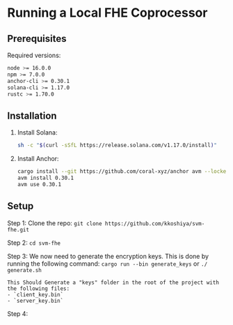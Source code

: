 # Running a Local FHE Coprocessor

## Prerequisites

Required versions:
```bash
node >= 16.0.0
npm >= 7.0.0
anchor-cli >= 0.30.1
solana-cli >= 1.17.0
rustc >= 1.70.0
```

## Installation

1. Install Solana:
   ```bash
   sh -c "$(curl -sSfL https://release.solana.com/v1.17.0/install)"
   ```

2. Install Anchor:
   ```bash
   cargo install --git https://github.com/coral-xyz/anchor avm --locked --force
   avm install 0.30.1
   avm use 0.30.1
   ```

## Setup

Step 1: Clone the repo: `git clone https://github.com/kkoshiya/svm-fhe.git`

Step 2: `cd svm-fhe`

Step 3: We now need to generate the encryption keys. This is done by running the following command: `cargo run --bin generate_keys` or `./ generate.sh`

    This Should Generate a "keys" folder in the root of the project with the following files:
    - `client_key.bin`
    - `server_key.bin`

Step 4:  